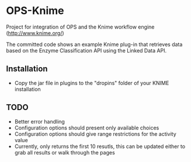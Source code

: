 OPS-Knime
=========

Project for integration of OPS and the Knime workflow engine (http://www.knime.org/)

The committed code shows an example Knime plug-in that retrieves data based on the Enzyme Classification API using the Linked Data API.

Installation
------------
* Copy the jar file in plugins to the "dropins" folder of your KNIME installation

TODO
-------------
* Better error handling
* Configuration options should present only available choices
* Configuration options should give range restrictions for the activity value
* Currently, only returns the first 10 resutls, this can be updated either to grab all results or walk through the pages
